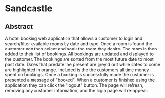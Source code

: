 # Sandcastle

## Abstract

A hotel booking web application that allows a customer to login and search/filter available rooms by date and type. Once a room is found the customer can then select and book the room they desire. The room is then added to their list of bookings. All bookings are updated and displayed to the customer. The bookings are sorted from the most future date to most past date. Dates that predate the present are grey'd out while dates to come are highlighted in orange. Included is the the customers all time money spent on bookings. Once a booking is successfully made the customer is presented a message of "booked". When a customer is finished using the application they can click the "logout" button. The page will refresh, removing any customer information, and the login page will re-appear.
